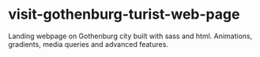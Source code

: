 # visit-gothenburg-turist-web-page
Landing webpage on Gothenburg city built with sass and html. Animations, gradients, media queries and advanced features.
